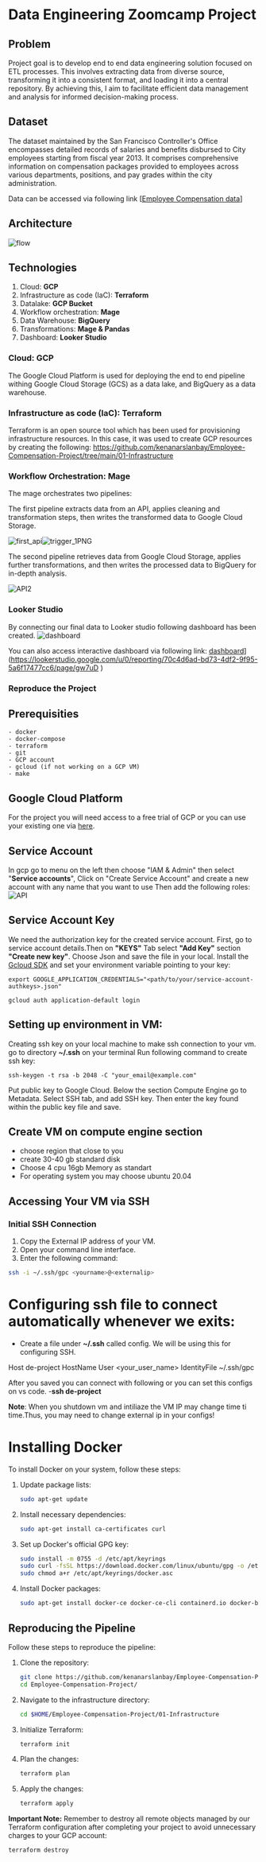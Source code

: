 # Data Engineering Zoomcamp Project

## Problem

Project goal is to develop end to end data engineering solution focused on ETL processes. This involves extracting data from diverse source, transforming it into a consistent format, and loading it into a central repository. By achieving this, I aim to facilitate efficient data management and analysis for informed decision-making process.

## Dataset
The dataset maintained by the San Francisco Controller's Office encompasses detailed records of salaries and benefits disbursed to City employees starting from fiscal year 2013. It comprises comprehensive information on compensation packages provided to employees across various departments, positions, and pay grades within the city administration.

Data can be accessed via following link [[Employee Compensation data](https://data.sfgov.org/City-Management-and-Ethics/Employee-Compensation/88g8-5mnd/about_data)]

## Architecture
![flow](https://github.com/kenanarslanbay/Employee-Compensation-Project/assets/66200735/45802d75-8757-4eb2-bc88-48a15bb77df7)

## Technologies
1. Cloud: **GCP**
2. Infrastructure as code (IaC): **Terraform**
3. Datalake: **GCP Bucket**
4. Workflow orchestration: **Mage** 
5. Data Warehouse: **BigQuery** 
6. Transformations: **Mage & Pandas**
7. Dashboard: **Looker Studio**

### Cloud: GCP
The Google Cloud Platform is used for deploying the end to end pipeline withing Google Cloud Storage (GCS) as a data lake, and BigQuery as a data warehouse.

### Infrastructure as code (IaC): Terraform
Terraform is an open source tool which has been used for provisioning infrastructure resources. In this case, it was used to create GCP resources by creating the following: https://github.com/kenanarslanbay/Employee-Compensation-Project/tree/main/01-Infrastructure 

### Workflow Orchestration: Mage
The mage orchestrates two pipelines:

The first pipeline extracts data from an API, applies cleaning and transformation steps, then writes the transformed data to Google Cloud Storage.

![first_api](https://github.com/kenanarslanbay/Employee-Compensation-Project/assets/66200735/89ac280c-2a3f-47b4-aa66-d40bb447f3ab)![trigger_1PNG](https://github.com/kenanarslanbay/Employee-Compensation-Project/assets/66200735/ed5a6362-3be5-4830-b4e1-8abd0cfc1f5f)



The second pipeline retrieves data from Google Cloud Storage, applies further transformations, and then writes the processed data to BigQuery for in-depth analysis.

![API2](https://github.com/kenanarslanbay/Employee-Compensation-Project/assets/66200735/3b2aed29-8789-43b8-ae8a-42e130ed73d8)


### Looker Studio
By connecting our final data to Looker studio following dashboard has been created.
![dashboard](https://github.com/kenanarslanbay/Employee-Compensation-Project/assets/66200735/4e432f1e-2a3e-4155-97d0-2cf3ff0e206f)

You can also access interactive dashboard via following link: [dashboard](https://datastudio.google.com/s/kJWMinVHqMw)](https://lookerstudio.google.com/u/0/reporting/70c4d6ad-bd73-4df2-9f95-5a6f17477cc6/page/gw7uD )


### Reproduce the Project

 
## Prerequisities
    - docker
    - docker-compose
    - terraform
    - git
    - GCP account
    - gcloud (if not working on a GCP VM)
    - make
    
## Google Cloud Platform
For the project you will need access to a free trial of GCP or you can use your existing one via [here](https://cloud.google.com/free). 

## Service Account
In gcp go to menu on the left then choose "IAM & Admin" then select  "**Service accounts**",
Click on "Create Service Account" and create a new account with any name that you want to use
Then add the following roles: ![API](https://github.com/kenanarslanbay/Employee-Compensation-Project/assets/66200735/bfcbb30c-9b5c-4e53-9ae3-da9d53f003af)

## Service Account Key
We need the authorization key for the created service account. First, go to service account details.Then on **"KEYS"** Tab select **"Add Key"** section **"Create new key"**. Choose Json and save the file in your local.
Install the [Gcloud SDK](https://cloud.google.com/sdk/docs/install-sdk) and set your environment variable pointing to your key:
```
export GOOGLE_APPLICATION_CREDENTIALS="<path/to/your/service-account-authkeys>.json"

gcloud auth application-default login
```

## Setting up environment in VM:
Creating ssh key on your local machine to make ssh connection to your vm.
go to directory **~/.ssh** on your terminal
Run following command to create ssh key:
```
ssh-keygen -t rsa -b 2048 -C "your_email@example.com"
```
Put public key to Google Cloud. Below the section Compute Engine go to Metadata. Select SSH tab, and add SSH key. Then enter the key found within the public key file and save.

## Create VM on compute engine section
- choose region that close to you
- create 30-40 gb standard disk
- Choose 4 cpu 16gb Memory as standart
- For operating system you may choose ubuntu 20.04

## Accessing Your VM via SSH

### Initial SSH Connection
1. Copy the External IP address of your VM.
2. Open your command line interface.
3. Enter the following command:

```bash
ssh -i ~/.ssh/gpc <yourname>@<externalip>
```

# Configuring ssh file to connect automatically whenever we exits:

- Create a file under **~/.ssh** called config. We will be using this for configuring SSH.

Host de-project
	HostName <externalip>
    User <your_user_name>
    IdentityFile ~/.ssh/gpc
	
After you saved you can connect with following or you can set this configs on vs code.
-**ssh de-project**

**Note**: When you shutdown vm and intiliaze the VM IP may change time ti time.Thus, you may need to change external ip in your configs!

# Installing Docker

To install Docker on your system, follow these steps:

1. Update package lists:
    ```bash
    sudo apt-get update
    ```

2. Install necessary dependencies:
    ```bash
    sudo apt-get install ca-certificates curl
    ```

3. Set up Docker's official GPG key:
    ```bash
    sudo install -m 0755 -d /etc/apt/keyrings
    sudo curl -fsSL https://download.docker.com/linux/ubuntu/gpg -o /etc/apt/keyrings/docker.asc
    sudo chmod a+r /etc/apt/keyrings/docker.asc
    ```

4. Install Docker packages:
    ```bash
    sudo apt-get install docker-ce docker-ce-cli containerd.io docker-buildx-plugin docker-compose-plugin
    ```

## Reproducing the Pipeline

Follow these steps to reproduce the pipeline:

1. Clone the repository:
    ```bash
    git clone https://github.com/kenanarslanbay/Employee-Compensation-Project.git
    cd Employee-Compensation-Project/
    ```

2. Navigate to the infrastructure directory:
    ```bash
    cd $HOME/Employee-Compensation-Project/01-Infrastructure
    ```

3. Initialize Terraform:
    ```bash
    terraform init
    ```

4. Plan the changes:
    ```bash
    terraform plan
    ```

5. Apply the changes:
    ```bash
    terraform apply
    ```

**Important Note:** Remember to destroy all remote objects managed by our Terraform configuration after completing your project to avoid unnecessary charges to your GCP account:
```bash
terraform destroy

  



